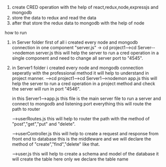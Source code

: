 1. create CRED operation with the help of react,redux,node,expressjs and mongodb
2. store the data to redux and read the data
3. after that store the redux data to mongodb with the help of node

how to run
1. in Server folder first of all i created every node and mongodb connection in one component "server.js"
    -> cd project1-->cd Server-->nodemon server.js   this will help the server to run a cred operation in a single component and need to change all server port to "4545".

2. in Server1 folder i created every node and mongodb connection seperatly with the professional method it will
    help to understand in project manner.
    -->cd project1-->cd Server1-->nodemon app.js this will help the server to run a cred operation in a project method and check the server will run in port "4546".

    in this Server1-->app.js
    this file is the main server file to run a server and connect to mongodb and listening port everything
    this will route the path to router

    -->userRoutes.js
    this will help to router the path with the method of "post","get","put" and "delete".

    -->userController.js
    this will help to create a request and response from front end to database this is the middleware and we
    will declare the method of "create","find","delete" like that.

    -->user.js
    this will help to create a schema and model of the database it will create the table here only we declare 
    the table name


